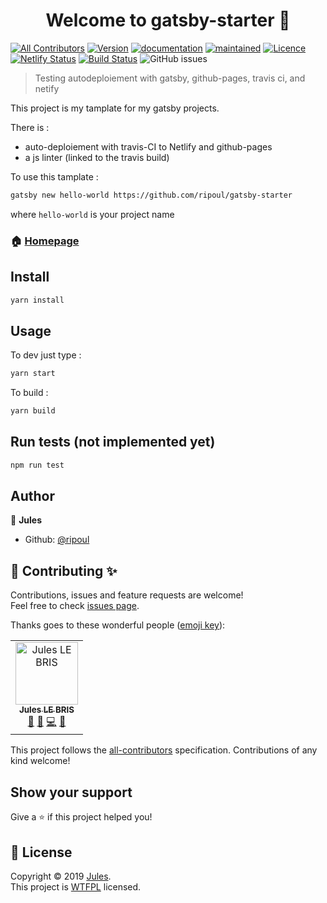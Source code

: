 <h1 align="center">Welcome to gatsby-starter 👋</h1>

[![All Contributors](https://img.shields.io/badge/all_contributors-1-orange.svg?style=flat-square)](#contributors)
[![Version](https://img.shields.io/badge/version-0.0.0-blue.svg?cacheSeconds=2592000)](https://img.shields.io/badge/version-0.0.0-blue.svg?cacheSeconds=2592000) 
[![documentation](https://img.shields.io/badge/documentation-yes-brightgreen.svg)](https://github.com/ripoul/gatsby-starter)
[![maintained](https://img.shields.io/badge/Maintained%3F-yes-green.svg)](https://github.com/ripoul/gatsby-starter/graphs/commit-activity)
[![Licence](https://img.shields.io/badge/License-WTFPL-yellow.svg)](https://github.com/ripoul/gatsby-starter/blob/master/LICENCE)
[![Netlify Status](https://api.netlify.com/api/v1/badges/45588a03-34db-4cae-8212-e0af8e29b887/deploy-status)](https://app.netlify.com/sites/romantic-cori-a597df/deploys) 
[![Build Status](https://travis-ci.org/ripoul/gatsby-starter.svg?branch=master)](https://travis-ci.org/ripoul/gatsby-starter)
![GitHub issues](https://img.shields.io/github/issues/ripoul/gatsby-starter.svg)

> Testing autodeploiement with gatsby, github-pages, travis ci, and netify

This project is my tamplate for my gatsby projects. 

There is : 
- auto-deploiement with travis-CI to Netlify and github-pages
- a js linter (linked to the travis build)

To use this tamplate : 
```sh
gatsby new hello-world https://github.com/ripoul/gatsby-starter
```
where `hello-world` is your project name

### 🏠 [Homepage](https://ripoul.github.io/gatsby-starter/)

## Install

```sh
yarn install
```

## Usage

To dev just type :
```sh
yarn start
```

To build :
```sh
yarn build
```

## Run tests (not implemented yet)

```sh
npm run test
```

## Author

👤 **Jules**

* Github: [@ripoul](https://github.com/ripoul)

## 🤝 Contributing ✨

Contributions, issues and feature requests are welcome!<br />Feel free to check [issues page](https://github.com/ripoul/gatsby-starter/issues).

Thanks goes to these wonderful people ([emoji key](https://allcontributors.org/docs/en/emoji-key)):

<!-- ALL-CONTRIBUTORS-LIST:START - Do not remove or modify this section -->
<!-- prettier-ignore -->
<table><tr><td align="center"><a href="https://github.com/ripoul"><img src="https://avatars3.githubusercontent.com/u/23215341?v=4" width="100px;" alt="Jules LE BRIS"/><br /><sub><b>Jules LE BRIS</b></sub></a><br /><a href="https://github.com/ripoul/gatsby-starter/issues?q=author%3Aripoul" title="Bug reports">🐛</a> <a href="#design-ripoul" title="Design">🎨</a> <a href="https://github.com/ripoul/gatsby-starter/commits?author=ripoul" title="Code">💻</a> <a href="#maintenance-ripoul" title="Maintenance">🚧</a></td></tr></table>

<!-- ALL-CONTRIBUTORS-LIST:END -->

This project follows the [all-contributors](https://github.com/all-contributors/all-contributors) specification. Contributions of any kind welcome!

## Show your support

Give a ⭐️ if this project helped you!

## 📝 License

Copyright © 2019 [Jules](https://github.com/ripoul).<br />
This project is [WTFPL](https://github.com/ripoul/gatsby-starter/blob/master/LICENCE) licensed.
